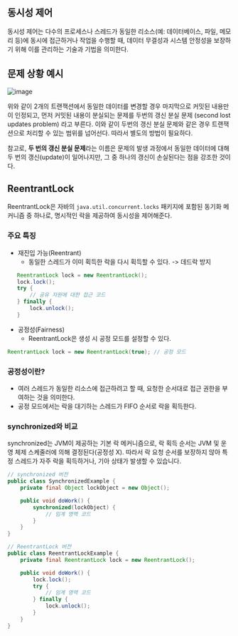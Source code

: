 ## 동시성 제어
동시성 제어는 다수의 프로세스나 스레드가 동일한 리소스(예: 데이터베이스, 파일, 메모리 등)에 동시에 접근하거나 작업을 수행할 때, 데이터 무결성과 시스템 안정성을 보장하기 위해 이를 관리하는 기술과 기법을 의미한다.

## 문제 상황 예시
![image](https://github.com/user-attachments/assets/7d7dfc14-7cf5-4bf1-85fe-9f8fc8b2e367)

위와 같이 2개의 트랜잭션에서 동일한 데이터를 변경할 경우 마지막으로 커밋된 내용만이 인정되고, 먼저 커밋된 내용이 분실되는 문제를 두번의 갱신 분실 문제 (second lost updates problem) 라고 부른다. 
이와 같이 두번의 갱신 분실 문제와 같은 경우 트랜잭션으로 처리할 수 있는 범위를 넘어선다. 따라서 별도의 방법이 필요하다.

참고로, **두 번의 갱신 분실 문제**라는 이름은 문제의 발생 과정에서 동일한 데이터에 대해 두 번의 갱신(update)이 일어나지만, 그 중 하나의 갱신이 손실된다는 점을 강조한 것이다.

## ReentrantLock
ReentrantLock은 자바의 `java.util.concurrent.locks` 패키지에 포함된 동기화 메커니즘 중 하나로, 명시적인 락을 제공하여 동시성을 제어해준다.  

### 주요 특징
- 재진입 가능(Reentrant)
  - 동일한 스레드가 이미 획득한 락을 다시 획득할 수 있다. -> 데드락 방지
 ```java
    ReentrantLock lock = new ReentrantLock();
    lock.lock();
    try {
        // 공유 자원에 대한 접근 코드
    } finally {
        lock.unlock();
    }

```
- 공정성(Fairness)
  - ReentrantLock은 생성 시 공정 모드를 설정할 수 있다.
 ```java
ReentrantLock lock = new ReentrantLock(true); // 공정 모드
```
### 공정성이란?
- 여러 스레드가 동일한 리소스에 접근하려고 할 때, 요청한 순서대로 접근 권한을 부여하는 것을 의미한다.
- 공정 모드에서는 락을 대기하는 스레드가 FIFO 순서로 락을 획득한다.

### synchronized와 비교
synchronized는 JVM이 제공하는 기본 락 메커니즘으로, 락 획득 순서는 JVM 및 운영 체제 스케줄러에 의해 결정된다(공정성 X). 
따라서 락 요청 순서를 보장하지 않아 특정 스레드가 자주 락을 획득하거나, 기아 상태가 발생할 수 있습니다.
```java
// synchronized 버전
public class SynchronizedExample {
    private final Object lockObject = new Object();

    public void doWork() {
        synchronized(lockObject) {
            // 임계 영역 코드
        }
    }
}

// ReentrantLock 버전
public class ReentrantLockExample {
    private final ReentrantLock lock = new ReentrantLock();

    public void doWork() {
        lock.lock();
        try {
            // 임계 영역 코드
        } finally {
            lock.unlock();
        }
    }
}
```




